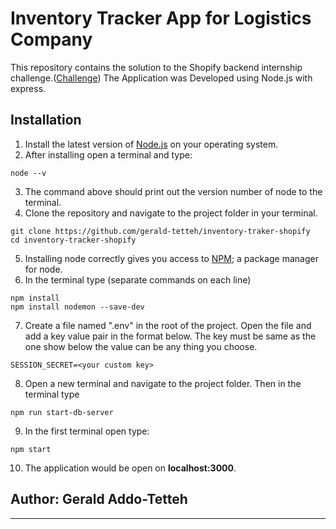 # Inventory Tracker App for Logistics Company

This repository contains the solution to the Shopify backend internship challenge.([Challenge](https://docs.google.com/document/d/1z9LZ_kZBUbg-O2MhZVVSqTmvDko5IJWHtuFmIu_Xg1A/edit)) The Application was Developed using Node.js with express.

## Installation

1. Install the latest version of [Node.js](https://nodejs.org/en/) on your operating system.
1. After installing open a terminal and type:

```shell
node --v
```

3. The command above should print out the version number of node to the terminal.
4. Clone the repository and navigate to the project folder in your terminal.

```shell
git clone https://github.com/gerald-tetteh/inventory-traker-shopify
cd inventory-tracker-shopify
```

5. Installing node correctly gives you access to [NPM](https://docs.npmjs.com/about-npm); a package manager for node.
6. In the terminal type (separate commands on each line)

```shell
npm install
npm install nodemon --save-dev
```

7. Create a file named ".env" in the root of the project. Open the file and add a key value pair in the format below. The key must be same as the one show below the value can be any thing you choose.

```
SESSION_SECRET=<your custom key>
```

8. Open a new terminal and navigate to the project folder. Then in the terminal type

```shell
npm run start-db-server
```

9. In the first terminal open type:

```shell
npm start
```

10. The application would be open on **localhost:3000**.

## Author: Gerald Addo-Tetteh

---

